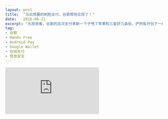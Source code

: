 ```yaml
---
layout: post
title:  "马云想要的刷脸支付，谷歌帮他实现了！"
date:   2016-06-21
excerpt: "乐观来看，谷歌的这次支付革新一下子甩了苹果和三星好几条街，俨然有开创下一代在线支付的气势。然而令人奇怪的是，“无手支付”并没有引起媒体的巨大反响，硅谷和洛杉矶的大多数人也并不知道有这么个支付方式。甚至谷歌自己，看起来都不重视它。"
tag:
- 谷歌
- Hands Free
- Android Pay
- Google Wallet
- 在线支付
- 信息安全
---
```


<iframe src="http://d.news.163.com/article/BQ3FG0OH000155K8" frameborder="0" allowfullscreen onload="this.width=screen.width*0.3;this.height=screen.height;"></iframe>